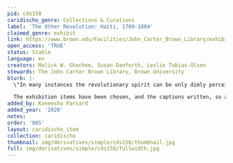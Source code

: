 ```yaml
---
pid: cds158
caridischo_genre: Collections & Curations
label: 'The Other Revolution: Haiti, 1789-1804'
claimed_genre: exhibit
link: https://www.brown.edu/Facilities/John_Carter_Brown_Library/exhibitions/haitian/index.html
open_access: 'TRUE'
status: Stable
language: en
creators: Malick W. Ghachem, Susan Danforth, Leslie Tobias-Olsen
stewards: The John Carter Brown Library, Brown University
blurb: |-
  \"In many instances the revolutionary spirit can be only dimly perceived through the eye-witness accounts and recollections of literate white colonists and free people of color, but it is there all the same.

  The exhibition items have been chosen, and the captions written, so as to provide a running narrative of the Haitian Revolution.\"
added_by: Kaneesha Parsard
added_year: '2020'
notes: 
order: '065'
layout: caridischo_item
collection: caridischo
thumbnail: img/derivatives/simple/cds158/thumbnail.jpg
full: img/derivatives/simple/cds158/fullwidth.jpg
---
```


